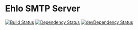 # Ehlo SMTP Server

[![Build Status](https://img.shields.io/travis/ehlo-io/ehlo.svg?style=flat-square)](https://travis-ci.org/ehlo-io/ehlo)
[![Dependency Status](https://img.shields.io/david/ehlo-io/ehlo.svg?style=flat-square)](https://david-dm.org/ehlo-io/ehlo) 
[![devDependency Status](https://img.shields.io/david/dev/ehlo-io/ehlo.svg?style=flat-square)](https://david-dm.org/ehlo-io/ehlo#info=devDependencies)
